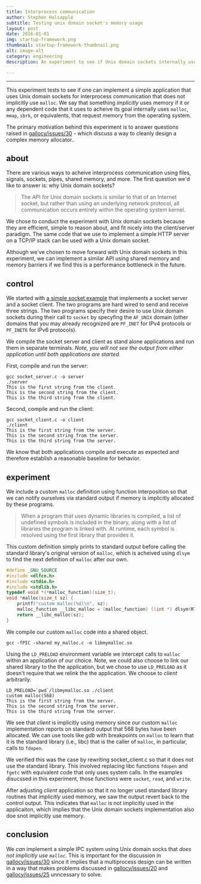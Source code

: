 ```yaml
---
title: Interprocess communication
author: Stephen Holsapple
subtitle: Testing unix domain socket's memory usage
layout: post
date: 2016-01-01
img: startup-framework.png
thumbnail: startup-framework-thumbnail.png
alt: image-alt
category: engineering
description: An experiment to see if Unix domain sockets internally use memory.

---
```


--------

This experiment tests to see if one can implement a simple application that
uses Unix domain sockets for interprocess communication that does not
implicitly use `malloc`. We say that something *implicitly* uses memory if it
or any dependent code that it uses to acheive its goal internally uses
`malloc`, `mmap`, `sbrk`, or equivalents, that request memory from the
operating system.

The primary motivation behind this experiment is to answer questions raised in
[gallocy/issues/30](https://github.com/sholsapp/gallocy/issues/30) - which
discuss a way to cleanly design a complex memory allocator..

## about

There are various ways to acheive interprocess communication using files,
signals, sockets, pipes, shared memory, and more. The first question we'd like
to answer is: why Unix domain sockets?

> The API for Unix domain sockets is similar to that of an Internet socket, but
rather than using an underlying network protocol, all communication occurs
entirely within the operating system kernel.

We chose to conduct the experiment with Unix domain sockets because they are
efficient, simple to reason about, and fit nicely into the client/server
paradigm. The same code that we use to implement a simple HTTP server on a
TCP/IP stack can be used with a Unix domain socket.

Although we've chosen to move forward with Unix domain sockets in this
experiment, we can implement a similar API using shared memory and memory
barriers if we find this is a performance bottleneck in the future.

## control

We started with [a simple socket
example](https://www.cs.cf.ac.uk/Dave/C/node28.html) that implements a socket
server and a socket client. The two programs are hard wired to send and receive
three strings. The two programs specify their desire to use Unix domain sockets
during their call to `socket` by specyfing the `AF_UNIX` domain (other domains
that you may already recognized are `PF_INET` for IPv4 protocols or `PF_INET6`
for IPv6 protocols).

We compile the socket server and client as stand alone applications and run
them in separate terminals. *Note, you will not see the output from either
application until both applications are started.*

First, compile and run the server:

```
gcc socket_server.c -o server
./server
This is the first string from the client.
This is the second string from the client.
This is the third string from the client.
```

Second, compile and run the client:

```
gcc socket_client.c -o client
./client
This is the first string from the server.
This is the second string from the server.
This is the third string from the server.
```

We know that both applications compile and execute as expected and therefore
establish a reasonable baseline for behavior.

## experiment

We include a custom `malloc` definition using function interposition so that
we can notify ourselves via standard output if memory is implicitly allocated
by these programs.

> When a program that uses dynamic libraries is compiled, a list of undefined
> symbols is included in the binary, along with a list of libraries the program
> is linked with. At runtime, each symbol is resolved using the first library
> that provides it.

This custom definition simply prints to standard output before calling the
standard library's original version of `malloc`, which is acheived using
`dlsym` to find the next definition of `malloc` after our own.

```cpp
#define _GNU_SOURCE
#include <dlfcn.h>
#include <stdio.h>
#include <stdlib.h>
typedef void *(*malloc_function)(size_t);
void *malloc(size_t sz) {
    printf("custom malloc(%d)\n", sz);
    malloc_function __libc_malloc = (malloc_function) ((int *) dlsym(RTLD_NEXT, "malloc"));
    return __libc_malloc(sz);
}
```

We compile our custom `malloc` code into a shared object.

```
gcc -fPIC -shared my_malloc.c -o libmymalloc.so
```

Using the `LD_PRELOAD` environment variable we intercept calls to `malloc`
within an application of our choice. Note, we could also choose to link our
shared library to the the application, but we chose to use `LD_PRELOAD` as it
doesn't require that we relink the the application. We choose to *client*
arbitrarily.

```
LD_PRELOAD=`pwd`/libmymalloc.so ./client
custom malloc(568)
This is the first string from the server.
This is the second string from the server.
This is the third string from the server.
```

We see that *client* is implicitly using memory since our custom `malloc`
implementation reports on standard output that 568 bytes have been allocated.
We can use tools like *gdb* with breakpoints on `malloc` to learn that it is
the standard library (i.e., libc) that is the caller of `malloc`, in
particular, calls to `fdopen`.

We verified this was the case by rewriting socket_client.c so that it does not
use the standard library. This involved replacing libc functions `fdopen` and
`fgetc` with equivalent code that only uses system calls. In the examples
disucssed in this experiment, those functions were `socket`, `read`, and
`write`.

After adjusting *client* application so that it no longer used standard library
routines that *implicitly* used memory, we saw the output revert back to the
control output. This indicates that `malloc` is not implicitly used in the
applicaiton, which implies that the Unix domain sockets implementation also doe
snot implicitly use memory.

## conclusion

We *can* implement a simple IPC system using Unix domain socks that *does not
implicitly use `malloc`*. This is important for the discussion in
[gallocy/issues/30](https://github.com/sholsapp/gallocy/issues/30) since it
implies that a multiprocess design can be written in a way that makes problems
discussed in [gallocy/issues/20](https://github.com/sholsapp/gallocy/issues/20)
and [gallocy/issues/25](https://github.com/sholsapp/gallocy/issues/25)
unncessary to solve.
